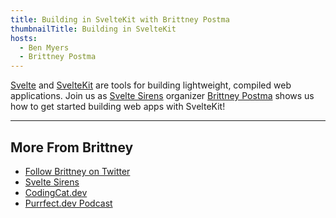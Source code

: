 ```yaml
---
title: Building in SvelteKit with Brittney Postma
thumbnailTitle: Building in SvelteKit
hosts:
  - Ben Myers
  - Brittney Postma
---
```


[Svelte](https://svelte.dev/) and [SvelteKit](https://kit.svelte.dev/) are tools for building lightweight, compiled web applications. Join us as [Svelte Sirens](https://sveltesirens.dev) organizer [Brittney Postma](https://twitter.com/BrittneyPostma) shows us how to get started building web apps with SvelteKit!

---

## More From Brittney

- [Follow Brittney on Twitter](https://twitter.com/BrittneyPostma)
- [Svelte Sirens](https://sveltesirens.dev)
- [CodingCat.dev](https://codingcat.dev)
- [Purrfect.dev Podcast](https://purrfect.dev)